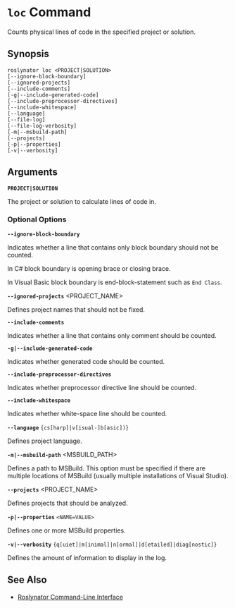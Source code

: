 
# `loc` Command

Counts physical lines of code in the specified project or solution.

## Synopsis

```shell
roslynator loc <PROJECT|SOLUTION>
[--ignore-block-boundary]
[--ignored-projects]
[--include-comments]
[-g|--include-generated-code]
[--include-preprocessor-directives]
[--include-whitespace]
[--language]
[--file-log]
[--file-log-verbosity]
[-m|--msbuild-path]
[--projects]
[-p|--properties]
[-v|--verbosity]
```

## Arguments

**`PROJECT|SOLUTION`**

The project or solution to calculate lines of code in.

### Optional Options

**`--ignore-block-boundary`**

Indicates whether a line that contains only block boundary should not be counted.

In C# block boundary is opening brace or closing brace.

In Visual Basic block boundary is end-block-statement such as `End Class`.

**`--ignored-projects`** <PROJECT_NAME>

Defines project names that should not be fixed.

**`--include-comments`**

Indicates whether a line that contains only comment should be counted.

**`-g|--include-generated-code`**

Indicates whether generated code should be counted.

**`--include-preprocessor-directives`**

Indicates whether preprocessor directive line should be counted.

**`--include-whitespace`**

Indicates whether white-space line should be counted.

**`--language`** `{cs[harp]|v[isual-]b[asic])}`

Defines project language.

**`-m|--msbuild-path`** <MSBUILD_PATH>

Defines a path to MSBuild. This option must be specified if there are multiple locations of MSBuild (usually multiple installations of Visual Studio).

**`--projects`** <PROJECT_NAME>

Defines projects that should be analyzed.

**`-p|--properties`** `<NAME=VALUE>`

Defines one or more MSBuild properties.

**`-v|--verbosity`** `{q[uiet]|m[inimal]|n[ormal]|d[etailed]|diag[nostic]}`

Defines the amount of information to display in the log.

## See Also

* [Roslynator Command-Line Interface](README.md)
